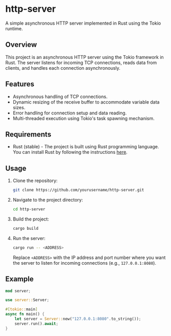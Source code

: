 # http-server

A simple asynchronous HTTP server implemented in Rust using the Tokio runtime.

## Overview

This project is an asynchronous HTTP server using the Tokio framework in Rust. The server listens for incoming TCP connections, reads data from clients, and handles each connection asynchronously.

## Features

- Asynchronous handling of TCP connections.
- Dynamic resizing of the receive buffer to accommodate variable data sizes.
- Error handling for connection setup and data reading.
- Multi-threaded execution using Tokio's task spawning mechanism.

## Requirements

- Rust (stable) - The project is built using Rust programming language. You can install Rust by following the instructions [here](https://www.rust-lang.org/tools/install).

## Usage

1. Clone the repository:

   ```bash
   git clone https://github.com/yourusername/http-server.git
   ```

2. Navigate to the project directory:

   ```bash
   cd http-server
   ```

3. Build the project:

   ```bash
   cargo build
   ```

4. Run the server:

   ```bash
   cargo run -- <ADDRESS>
   ```

   Replace `<ADDRESS>` with the IP address and port number where you want the server to listen for incoming connections (e.g., `127.0.0.1:8080`).

## Example

```rust
mod server;

use server::Server;

#[tokio::main]
async fn main() {
    let server = Server::new("127.0.0.1:8080".to_string());
    server.run().await;
}

```
